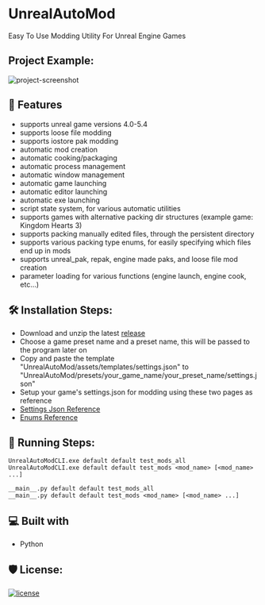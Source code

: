 <h1 id="title" align="left">UnrealAutoMod</h1>

Easy To Use Modding Utility For Unreal Engine Games

<h2>Project Example:</h2>

<img src="https://github.com/Mythical-Github/UnrealAutoMod/assets/67753356/54364be3-08fc-4fa3-ae6a-bd771c417182" alt="project-screenshot">

<h2>💪 Features</h2>

*   supports unreal game versions 4.0-5.4
*   supports loose file modding
*   supports iostore pak modding
*   automatic mod creation
*   automatic cooking/packaging
*   automatic process management
*   automatic window management
*   automatic game launching
*   automatic editor launching
*   automatic exe launching
*   script state system, for various automatic utilities
*   supports games with alternative packing dir structures (example game: Kingdom Hearts 3)
*   supports packing manually edited files, through the persistent directory
*   supports various packing type enums, for easily specifying which files end up in mods
*   supports unreal_pak, repak, engine made paks, and loose file mod creation
*   parameter loading for various functions (engine launch, engine cook, etc...)


<h2>🛠️ Installation Steps:</h2>

*   Download and unzip the latest [release](https://github.com/Mythical-Github/UnrealAutoMod/releases)
*   Choose a game preset name and a preset name, this will be passed to the program later on
*   Copy and paste the template "UnrealAutoMod/assets/templates/settings.json" to "UnrealAutoMod/presets/your_game_name/your_preset_name/settings.json" 
*   Setup your game's settings.json for modding using these two pages as reference
*   [Settings Json Reference](https://github.com/Mythical-Github/UnrealAutoMod/blob/main/assets/docs/settings_json.md)
*   [Enums Reference](https://github.com/Mythical-Github/UnrealAutoMod/blob/main/assets/docs/enums.md)

<h2>🏃 Running Steps:</h2>

```
UnrealAutoModCLI.exe default default test_mods_all
UnrealAutoModCLI.exe default default test_mods <mod_name> [<mod_name> ...]
```
```
__main__.py default default test_mods_all
__main__.py default default test_mods <mod_name> [<mod_name> ...]
```

<h2>💻 Built with</h2>

*   Python

<h2>🛡️ License:</h2>

[![license](https://www.gnu.org/graphics/gplv3-with-text-136x68.png)](LICENSE)
